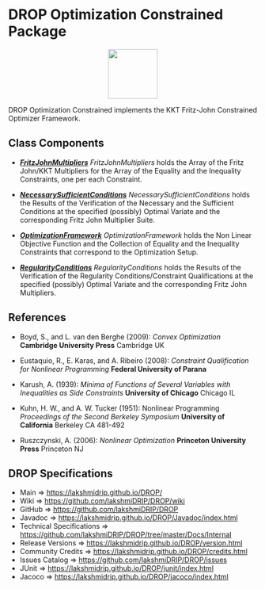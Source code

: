 # DROP Optimization Constrained Package

<p align="center"><img src="https://github.com/lakshmiDRIP/DROP/blob/master/DRIP_Logo.gif?raw=true" width="100"></p>

DROP Optimization Constrained implements the KKT Fritz-John Constrained Optimizer Framework.


## Class Components

 * [***FritzJohnMultipliers***](https://github.com/lakshmiDRIP/DROP/tree/master/src/main/java/org/drip/optimization/constrained/FritzJohnMultipliers.java)
 <i>FritzJohnMultipliers</i> holds the Array of the Fritz John/KKT Multipliers for the Array of the Equality
 and the Inequality Constraints, one per each Constraint.

 * [***NecessarySufficientConditions***](https://github.com/lakshmiDRIP/DROP/tree/master/src/main/java/org/drip/optimization/constrained/NecessarySufficientConditions.java)
 <i>NecessarySufficientConditions</i> holds the Results of the Verification of the Necessary and the
 Sufficient Conditions at the specified (possibly) Optimal Variate and the corresponding Fritz John
 Multiplier Suite.

 * [***OptimizationFramework***](https://github.com/lakshmiDRIP/DROP/tree/master/src/main/java/org/drip/optimization/constrained/OptimizationFramework.java)
 <i>OptimizationFramework</i> holds the Non Linear Objective Function and the Collection of Equality and the
 Inequality Constraints that correspond to the Optimization Setup.

 * [***RegularityConditions***](https://github.com/lakshmiDRIP/DROP/tree/master/src/main/java/org/drip/optimization/constrained/RegularityConditions.java)
 <i>RegularityConditions</i> holds the Results of the Verification of the Regularity Conditions/Constraint
 Qualifications at the specified (possibly) Optimal Variate and the corresponding Fritz John Multipliers.


## References

 * Boyd, S., and L. van den Berghe (2009): <i>Convex Optimization</i> <b>Cambridge University Press</b>
 Cambridge UK

 * Eustaquio, R., E. Karas, and A. Ribeiro (2008): <i>Constraint Qualification for Nonlinear Programming</i>
 <b>Federal University of Parana</b>

 * Karush, A. (1939): <i>Minima of Functions of Several Variables with Inequalities as Side Constraints</i>
 <b>University of Chicago</b> Chicago IL

 * Kuhn, H. W., and A. W. Tucker (1951): Nonlinear Programming <i>Proceedings of the Second Berkeley
 Symposium</i> <b>University of California</b> Berkeley CA 481-492

 * Ruszczynski, A. (2006): <i>Nonlinear Optimization</i> <b>Princeton University Press</b> Princeton NJ


## DROP Specifications

 * Main                     => https://lakshmidrip.github.io/DROP/
 * Wiki                     => https://github.com/lakshmiDRIP/DROP/wiki
 * GitHub                   => https://github.com/lakshmiDRIP/DROP
 * Javadoc                  => https://lakshmidrip.github.io/DROP/Javadoc/index.html
 * Technical Specifications => https://github.com/lakshmiDRIP/DROP/tree/master/Docs/Internal
 * Release Versions         => https://lakshmidrip.github.io/DROP/version.html
 * Community Credits        => https://lakshmidrip.github.io/DROP/credits.html
 * Issues Catalog           => https://github.com/lakshmiDRIP/DROP/issues
 * JUnit                    => https://lakshmidrip.github.io/DROP/junit/index.html
 * Jacoco                   => https://lakshmidrip.github.io/DROP/jacoco/index.html
